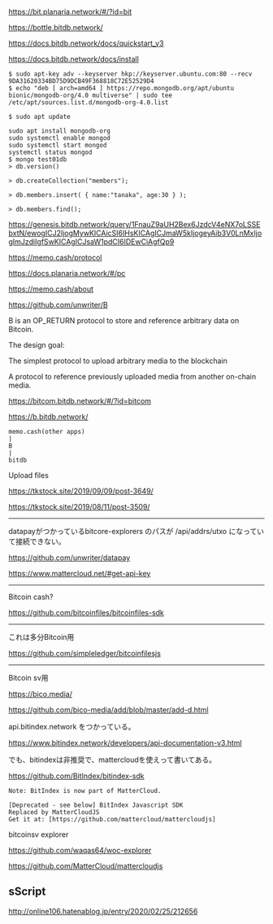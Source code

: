 
https://bit.planaria.network/#/?id=bit

https://bottle.bitdb.network/

https://docs.bitdb.network/docs/quickstart_v3

https://docs.bitdb.network/docs/install

```
$ sudo apt-key adv --keyserver hkp://keyserver.ubuntu.com:80 --recv 9DA31620334BD75D9DCB49F368818C72E52529D4
$ echo "deb [ arch=amd64 ] https://repo.mongodb.org/apt/ubuntu bionic/mongodb-org/4.0 multiverse" | sudo tee /etc/apt/sources.list.d/mongodb-org-4.0.list

$ sudo apt update

sudo apt install mongodb-org
sudo systemctl enable mongod
sudo systemctl start mongod
systemctl status mongod
$ mongo test01db
> db.version()

> db.createCollection("members");

> db.members.insert( { name:"tanaka", age:30 } );

> db.members.find();

```


https://genesis.bitdb.network/query/1FnauZ9aUH2Bex6JzdcV4eNX7oLSSEbxtN/ewogICJ2IjogMywKICAicSI6IHsKICAgICJmaW5kIjogeyAib3V0LnMxIjogImJzdiIgfSwKICAgICJsaW1pdCI6IDEwCiAgfQp9

https://memo.cash/protocol

https://docs.planaria.network/#/pc

https://memo.cash/about


https://github.com/unwriter/B

B is an OP_RETURN protocol to store and reference arbitrary data on Bitcoin.

The design goal:

The simplest protocol to upload arbitrary media to the blockchain

A protocol to reference previously uploaded media from another on-chain media.


https://bitcom.bitdb.network/#/?id=bitcom


https://b.bitdb.network/

```
memo.cash(other apps)
|
B
|
bitdb
```


Upload files

https://tkstock.site/2019/09/09/post-3649/

https://tkstock.site/2019/08/11/post-3509/

------

datapayがつかっているbitcore-explorers のパスが /api/addrs/utxo になっていて接続できない。

https://github.com/unwriter/datapay


https://www.mattercloud.net/#get-api-key

------

Bitcoin cash?

https://github.com/bitcoinfiles/bitcoinfiles-sdk

-----------

これは多分Bitcoin用

https://github.com/simpleledger/bitcoinfilesjs

-----

Bitcoin sv用

https://bico.media/

https://github.com/bico-media/add/blob/master/add-d.html

api.bitindex.network をつかっている。

https://www.bitindex.network/developers/api-documentation-v3.html

でも、bitindexは非推奨で、mattercloudを使えって書いてある。

https://github.com/BitIndex/bitindex-sdk
```
Note: BitIndex is now part of MatterCloud.

[Deprecated - see below] BitIndex Javascript SDK
Replaced by MatterCloudJS
Get it at: [https://github.com/mattercloud/mattercloudjs]
```

bitcoinsv explorer

https://github.com/waqas64/woc-explorer


https://github.com/MatterCloud/mattercloudjs




## sScript

http://online106.hatenablog.jp/entry/2020/02/25/212656
